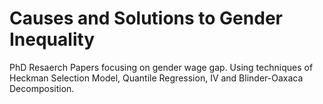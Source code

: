 # Causes and Solutions to Gender Inequality
PhD Resaerch Papers focusing on gender wage gap. Using techniques of Heckman Selection Model, Quantile Regression, IV and Blinder-Oaxaca Decomposition.
